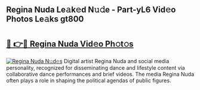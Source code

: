 ## Regina Nuda Le𝚊k𝚎d N𝚞𝚍e - Part-yL6 Vid𝚎o Photos Le𝚊ks gt800

# <h2><a href="http://fbcbi7u.evod.top/?m=Regina+Nuda">🔗 👉🔴 Regina Nuda Vid𝚎o Ph𝚘t𝚘s</a></h2>

[![Regina Nuda N𝚞d𝚎s](https://i.imgur.com/8V9OHl7.gif)](http://fbcbi7u.evod.top/?m=Regina+Nuda)
Digital artist Regina Nuda and social media personality, recognized for disseminating dance and lifestyle content via collaborative dance performances and brief videos. The media Regina Nuda often plays a role in shaping the political agendas of public figures. 

